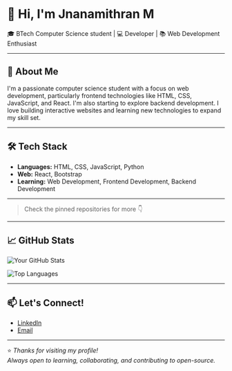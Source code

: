 

# 👋 Hi, I'm Jnanamithran M

🎓 BTech Computer Science student | 💻 Developer | 📚 Web Development Enthusiast

---

## 🚀 About Me

I'm a passionate computer science student with a focus on web development, particularly frontend technologies like HTML, CSS, JavaScript, and React. I'm also starting to explore backend development. I love building interactive websites and learning new technologies to expand my skill set.

---

## 🛠️ Tech Stack

- **Languages:** HTML, CSS, JavaScript, Python  
- **Web:** React, Bootstrap  
- **Learning:** Web Development, Frontend Development, Backend Development

---



> Check the pinned repositories for more 👇

---

## 📈 GitHub Stats

![Your GitHub Stats](https://github-readme-stats.vercel.app/api?username=jnanamithran&show_icons=true&theme=tokyonight)

![Top Languages](https://github-readme-stats.vercel.app/api/top-langs/?username=jnanamithran&layout=compact&theme=tokyonight)

---

## 📫 Let's Connect!

- [LinkedIn](https://www.linkedin.com/in/jnanamithran/)  
- [Email](mailto:jnanamithranm@gmail.com)

---

⭐ _Thanks for visiting my profile!_  
_Always open to learning, collaborating, and contributing to open-source._




